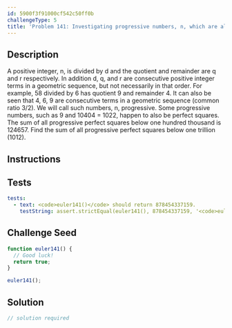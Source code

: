 ```yaml
---
id: 5900f3f91000cf542c50ff0b
challengeType: 5
title: 'Problem 141: Investigating progressive numbers, n, which are also square'
---
```


## Description
<section id='description'>
A positive integer, n, is divided by d and the quotient and remainder are q and r respectively. In addition d, q, and r are consecutive positive integer terms in a geometric sequence, but not necessarily in that order.
For example, 58 divided by 6 has quotient 9 and remainder 4. It can also be seen that 4, 6, 9 are consecutive terms in a geometric sequence (common ratio 3/2).
We will call such numbers, n, progressive.
Some progressive numbers, such as 9 and 10404 = 1022, happen to also be perfect squares. The sum of all progressive perfect squares below one hundred thousand is 124657.
Find the sum of all progressive perfect squares below one trillion (1012).
</section>

## Instructions
<section id='instructions'>

</section>

## Tests
<section id='tests'>

```yml
tests:
  - text: <code>euler141()</code> should return 878454337159.
    testString: assert.strictEqual(euler141(), 878454337159, '<code>euler141()</code> should return 878454337159.');

```

</section>

## Challenge Seed
<section id='challengeSeed'>

<div id='js-seed'>

```js
function euler141() {
  // Good luck!
  return true;
}

euler141();
```

</div>



</section>

## Solution
<section id='solution'>

```js
// solution required
```

</section>
